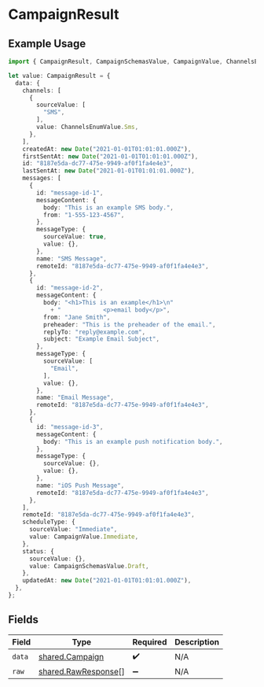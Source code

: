 # CampaignResult

## Example Usage

```typescript
import { CampaignResult, CampaignSchemasValue, CampaignValue, ChannelsEnumValue } from "@stackone/stackone-client-ts/sdk/models/shared";

let value: CampaignResult = {
  data: {
    channels: [
      {
        sourceValue: [
          "SMS",
        ],
        value: ChannelsEnumValue.Sms,
      },
    ],
    createdAt: new Date("2021-01-01T01:01:01.000Z"),
    firstSentAt: new Date("2021-01-01T01:01:01.000Z"),
    id: "8187e5da-dc77-475e-9949-af0f1fa4e4e3",
    lastSentAt: new Date("2021-01-01T01:01:01.000Z"),
    messages: [
      {
        id: "message-id-1",
        messageContent: {
          body: "This is an example SMS body.",
          from: "1-555-123-4567",
        },
        messageType: {
          sourceValue: true,
          value: {},
        },
        name: "SMS Message",
        remoteId: "8187e5da-dc77-475e-9949-af0f1fa4e4e3",
      },
      {
        id: "message-id-2",
        messageContent: {
          body: "<h1>This is an example</h1>\n"
            + "            <p>email body</p>",
          from: "Jane Smith",
          preheader: "This is the preheader of the email.",
          replyTo: "reply@example.com",
          subject: "Example Email Subject",
        },
        messageType: {
          sourceValue: [
            "Email",
          ],
          value: {},
        },
        name: "Email Message",
        remoteId: "8187e5da-dc77-475e-9949-af0f1fa4e4e3",
      },
      {
        id: "message-id-3",
        messageContent: {
          body: "This is an example push notification body.",
        },
        messageType: {
          sourceValue: {},
          value: {},
        },
        name: "iOS Push Message",
        remoteId: "8187e5da-dc77-475e-9949-af0f1fa4e4e3",
      },
    ],
    remoteId: "8187e5da-dc77-475e-9949-af0f1fa4e4e3",
    scheduleType: {
      sourceValue: "Immediate",
      value: CampaignValue.Immediate,
    },
    status: {
      sourceValue: {},
      value: CampaignSchemasValue.Draft,
    },
    updatedAt: new Date("2021-01-01T01:01:01.000Z"),
  },
};
```

## Fields

| Field                                                             | Type                                                              | Required                                                          | Description                                                       |
| ----------------------------------------------------------------- | ----------------------------------------------------------------- | ----------------------------------------------------------------- | ----------------------------------------------------------------- |
| `data`                                                            | [shared.Campaign](../../../sdk/models/shared/campaign.md)         | :heavy_check_mark:                                                | N/A                                                               |
| `raw`                                                             | [shared.RawResponse](../../../sdk/models/shared/rawresponse.md)[] | :heavy_minus_sign:                                                | N/A                                                               |